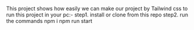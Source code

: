 This project shows how easily we can make our project by Tailwind css
to run this project in your pc:-
step1. install or clone from this repo
step2. run the commands
      npm i 
      npm run start
